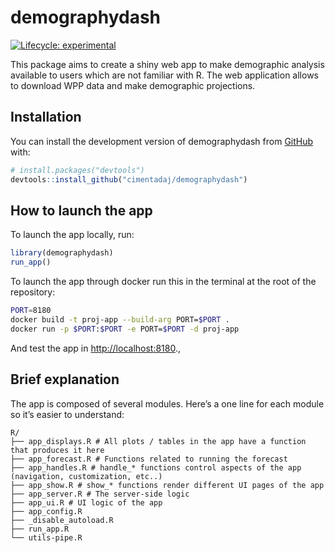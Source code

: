 
<!-- README.md is generated from README.Rmd. Please edit that file -->

# demographydash

<!-- badges: start -->

[![Lifecycle:
experimental](https://img.shields.io/badge/lifecycle-experimental-orange.svg)](https://lifecycle.r-lib.org/articles/stages.html#experimental)
<!-- badges: end -->

This package aims to create a shiny web app to make demographic analysis
available to users which are not familiar with R. The web application
allows to download WPP data and make demographic projections.

## Installation

You can install the development version of demographydash from
[GitHub](https://github.com/) with:

``` r
# install.packages("devtools")
devtools::install_github("cimentadaj/demographydash")
```

## How to launch the app

To launch the app locally, run:

``` r
library(demographydash)
run_app()
```

To launch the app through docker run this in the terminal at the root of
the repository:

``` bash
PORT=8180
docker build -t proj-app --build-arg PORT=$PORT .
docker run -p $PORT:$PORT -e PORT=$PORT -d proj-app
```

And test the app in <http://localhost:8180>.,

## Brief explanation

The app is composed of several modules. Here’s a one line for each
module so it’s easier to understand:

    R/
    ├── app_displays.R # All plots / tables in the app have a function that produces it here
    ├── app_forecast.R # Functions related to running the forecast
    ├── app_handles.R # handle_* functions control aspects of the app (navigation, customization, etc..)
    ├── app_show.R # show_* functions render different UI pages of the app
    ├── app_server.R # The server-side logic
    ├── app_ui.R # UI logic of the app
    ├── app_config.R
    ├── _disable_autoload.R
    ├── run_app.R
    └── utils-pipe.R
